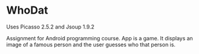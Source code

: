 # WhoDat

Uses Picasso 2.5.2 and Jsoup 1.9.2

Assignment for Android programming course.  App is a game.  It displays an image of a famous person and the user guesses who that person is.
